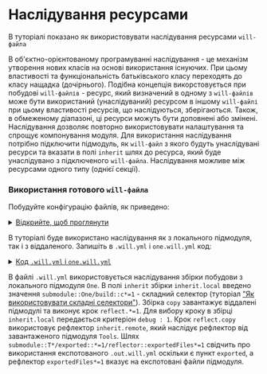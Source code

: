 # Наслідування ресурсами

В туторіалі показано як використовувати наслідування ресурсами `will-файла`

В об'єктно-орієнтованому програмуванні наслідування - це механізм утворення нових класів на основі використання існуючих. При цьому властивості та функціональність батьківського класу переходять до класу нащадка (дочірнього). Подібна концепція викорстовується при побудові `will-файлів` - ресурс, який визначений в одному з `will-файлів` може бути використаний (унаслідуваний) ресурсом в іншому `will-файлі` при цьому властивості ресурсів, що наслідуються, зберігаються. Також, в обмеженому діапазоні, ці ресурси можуть бути доповнені або змінені.  
Наслідування дозволяє повторно використовувати налаштування та спрощує компонування модуля. Для використання наслідування потрібно підключити підмодуль, як `will-файл` з якого будуть унаслідувані ресурси та вказати в полі `inherit` шлях до ресурса, який буде унаслідувано з підключеного `will-файла`. Наслідування можливе між ресурсами одного типу (однієї секції).   

### Використання готового `will-файла`
Побудуйте конфігурацію файлів, як приведено:

<details>
  <summary><u>Відкрийте, щоб проглянути</u></summary>

```

inheritability
      ├── One
      │    └── one.will.yml
      └── .will.yml

```

</details>

В туторіалі буде використано наслідування як з локального підмодуля, так і з віддаленого. Запишіть в `.will.yml` i `one.will.yml` код:

<details>
  <summary><u>Код <code>.will.yml</code> i <code>one.will.yml</code></u></summary>
<p>Запишіть в <code>.will.yml</code></p>

```yaml
about :

  name : inheritability
  description : "To use resources inheritability"
  version : 0.0.1

path :

  out : 'out'

submodule :

   One : ./one/one.will.yml
   Tools : git+https:///github.com/Wandalen/wTools.git/out/wTools#master

reflector :

  inherit.remote:
    inherit : submodule::T*/exported::*=1/reflector::exportedFiles*=1
    dst:
      filePath: path::out
    criterion:
      debug: [ 0,1 ]

step :

  reflect.copy :
    inherit : predefined.reflect
    reflector : reflector::inherit.*
    criterion :
       debug : [ 0,1 ]

build :

  inherit.local :
    inherit: submodule::One/build::c*=1
    criterion :
      default : 1 
      debug : 1

```

<p>Запишіть в <code>one.will.yml</code></p>

```yaml
build :

  copy :
    criterion : 
      default : 1
      debug : [ 0,1 ]
    steps :
      - submodules.download
      - reflect.*=1
      
```

</details>

В файлі `.will.yml` використовується наслідування збірки побудови з локального підмодуля `One`. В полі `inherit` збірки `inherit.local` введено значення `submodule::One/build::c*=1` - складний селектор (туторіал ["Як використовувати складні селектори"](HowToUseComplexSelector.md)). Збірка `copy` завантажує віддалені підмодулі та виконує крок `reflect.*=1`. Для вибору кроку в збірці `inherit.local` передається критеріон `debug : 1`. Крок `reflect.copy` використовує рефлектор `inherit.remote`, який наслідує рефлектор від завантаженого підмодуля `Tools`. Шлях `submodule::T*/exported::*=1/reflector::exportedFiles*=1` свідчить про використання експотованого `.out.will.yml` оскільки є пункт `exported`, а рефлектор `exportedFiles*=1` вказує на експотовані файли підмодуля.